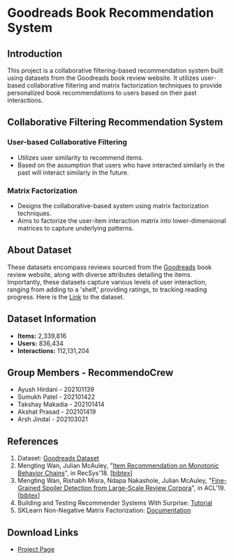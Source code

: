 # Goodreads Book Recommendation System

## Introduction

This project is a collaborative filtering-based recommendation system built using datasets from the Goodreads book review website. It utilizes user-based collaborative filtering and matrix factorization techniques to provide personalized book recommendations to users based on their past interactions.

## Collaborative Filtering Recommendation System

### User-based Collaborative Filtering

- Utilizes user similarity to recommend items.
- Based on the assumption that users who have interacted similarly in the past will interact similarly in the future.

### Matrix Factorization

- Designs the collaborative-based system using matrix factorization techniques.
- Aims to factorize the user-item interaction matrix into lower-dimensional matrices to capture underlying patterns.

## About Dataset

These datasets encompass reviews sourced from the [Goodreads](https://www.goodreads.com/shelf/show/book-reviews) book review website, along with diverse attributes detailing the items. Importantly, these datasets capture various levels of user interaction, ranging from adding to a 'shelf,' providing ratings, to tracking reading progress. Here is the [Link](https://cseweb.ucsd.edu/~jmcauley/datasets.html#goodreads) to the dataset.

## Dataset Information

- **Items:** 2,339,816
- **Users:** 836,434
- **Interactions:** 112,131,204

## Group Members - RecommendoCrew

- Ayush Hirdani - 202101139
- Sumukh Patel - 202101422
- Takshay Makadia - 202101414
- Akshat Prasad - 202101419
- Arsh Jindal - 202103021

## References

1. Dataset: [Goodreads Dataset](https://cseweb.ucsd.edu/~jmcauley/datasets.html#goodreads)
2. Mengting Wan, Julian McAuley, "[Item Recommendation on Monotonic Behavior Chains](https://github.com/MengtingWan/mengtingwan.github.io/raw/master/paper/recsys18_mwan.pdf)", in RecSys'18. [[bibtex](https://dblp.uni-trier.de/rec/bibtex/conf/recsys/WanM18)]
3. Mengting Wan, Rishabh Misra, Ndapa Nakashole, Julian McAuley, "[Fine-Grained Spoiler Detection from Large-Scale Review Corpora](https://github.com/MengtingWan/mengtingwan.github.io/raw/master/paper/acl19_mwan.pdf)", in ACL'19. [[bibtex](https://dblp.uni-trier.de/rec/bibtex/conf/acl/WanMNM19)]
4. Building and Testing Recommender Systems With Surprise: [Tutorial](https://towardsdatascience.com/building-and-testing-recommender-systems-with-surprise-step-by-step-d4ba702ef80b)
5. SKLearn Non-Negative Matrix Factorization: [Documentation](https://scikit-learn.org/stable/modules/generated/sklearn.decomposition.NMF.html#sklearn.decomposition.NMF)

## Download Links

- [Project Page](https://datarepo.eng.ucsd.edu/mcauley_group/gdrive/goodreads/goodreads_interactions.csv)
